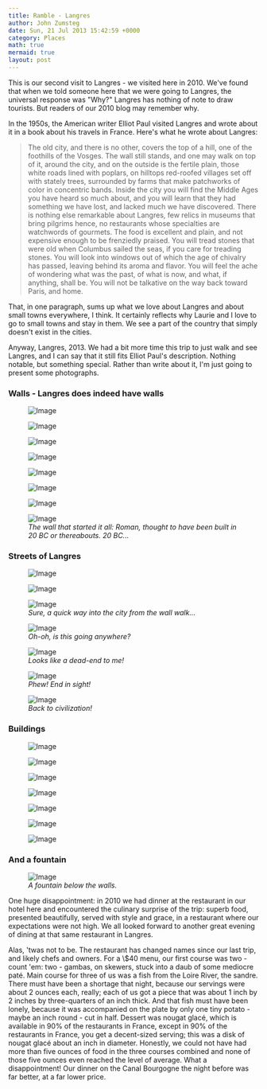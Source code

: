 ```yaml
---
title: Ramble - Langres
author: John Zumsteg
date: Sun, 21 Jul 2013 15:42:59 +0000
category: Places
math: true
mermaid: true
layout: post
---
```

This is our second visit to Langres - we visited here in 2010. We've found that when we told someone here that we were going to Langres, the universal response was "Why?" Langres has nothing of note to draw tourists. But readers of our 2010 blog may remember why. 

In the 1950s, the American writer Elliot Paul visited Langres and wrote about it in a book about his travels in France. Here's what he wrote about Langres:

<blockquote>The old city, and there is no other, covers the top of a hill, one of the foothills of the Vosges. The wall still stands, and one may walk on top of it, around the city, and on the outside is the fertile plain, those white roads lined with poplars, on hilltops red-roofed villages set off with stately trees, surrounded by farms that make patchworks of color in concentric bands. Inside the city you will find the Middle Ages you have heard so much about, and you will learn that they had something we have lost, and lacked much we have discovered. There is nothing else remarkable about Langres, few relics in museums that bring pilgrims hence, no restaurants whose specialties are watchwords of gourmets. The food is excellent and plain, and not expensive enough to be frenziedly praised. You will tread stones that were old when Columbus sailed the seas, if you care for treading stones. You will look into windows out of which the age of chivalry has passed, leaving behind its aroma and flavor. You will feel the ache of wondering what was the past, of what is now, and what, if anything, shall be. You will not be talkative on the way back toward Paris, and home.
</blockquote>

That, in one paragraph, sums up what we love about Langres and about small towns everywhere, I think. It certainly reflects why Laurie and I love to go to small towns and stay in them. We see a part of the country that simply doesn't exist in the cities. 

Anyway, Langres, 2013. We had a bit more time this trip to just walk and see Langres, and I can say that it still fits Elliot Paul's description. Nothing notable, but something special. Rather than write about it, I'm just going to present some photographs.

<h3>Walls - Langres does indeed have walls</h3>

<figure class = "portrait">
	<img src="{{ "/assets/images/2013/07/DSC03406.jpg" | prepend: site.baseurl | prepend: site.url }}" alt="Image" />
		<figcaption><em></em></figcaption>
</figure>

<figure class = "landscape">
	<img src="{{ "/assets/images/2013/07/dsc03409.jpg" | prepend: site.baseurl | prepend: site.url }}" alt="Image" />
		<figcaption><em></em></figcaption>
</figure>

<figure class = "landscape">
	<img src="{{ "/assets/images/2013/07/dsc03411.jpg" | prepend: site.baseurl | prepend: site.url }}" alt="Image" />
		<figcaption><em></em></figcaption>
</figure>

<figure class = "landscape">
	<img src="{{ "/assets/images/2013/07/dsc03417.jpg" | prepend: site.baseurl |prepend: site.url }}" alt="Image" />
		<figcaption><em></em></figcaption>
</figure>

<figure class = "landscape">
	<img src="{{ "/assets/images/2013/07/dsc03351.jpg" | prepend: site.baseurl | prepend: site.url }}" alt="Image" />
		<figcaption><em></em></figcaption>
</figure>

<figure class = "landscape">
	<img src="{{ "/assets/images/2013/07/dsc03363.jpg" | prepend: site.baseurl | prepend: site.url }}" alt="Image" />
		<figcaption><em></em></figcaption>
</figure>

<figure class = "portrait">
	<img src="{{ "/assets/images/2013/07/dsc03362.jpg" | prepend: site.baseurl | prepend: site.url }}" alt="Image" />
		<figcaption><em></em></figcaption>
</figure>

<figure class = "landscape">
	<img src="{{ "/assets/images/2013/07/dsc03402.jpg" | prepend: site.baseurl | prepend: site.url }}" alt="Image" />
		<figcaption><em>The wall that started it all: Roman, thought to have been built in 20 BC or thereabouts. 20 BC...</em></figcaption>
</figure>


<h3>Streets of Langres</h3>
<figure class = "portrait">
	<img src="{{ "/assets/images/2013/07/dsc03427.jpg" | prepend: site.baseurl | prepend: site.url }}" alt="Image" />
		<figcaption><em></em></figcaption>
</figure>

<figure class = "portrait">
	<img src="{{ "/assets/images/2013/07/dsc03354.jpg" | prepend: site.baseurl | prepend: site.url }}" alt="Image" />
		<figcaption><em></em></figcaption>
</figure>

<figure class = "portrait">
	<img src="{{ "/assets/images/2013/07/dsc03377.jpg" | prepend: site.baseurl | prepend: site.url }}" alt="Image" />
		<figcaption><em>Sure, a quick way into the city from the wall walk...</em></figcaption>
</figure>

<figure class = "portrait">
	<img src="{{ "/assets/images/2013/07/dsc03386.jpg" | prepend: site.baseurl | prepend: site.url }}" alt="Image" />
		<figcaption><em>Oh-oh, is this going anywhere?</em></figcaption>
</figure>

<figure class = "portrait">
	<img src="{{ "/assets/images/2013/07/dsc03382.jpg" | prepend: site.baseurl | prepend: site.url }}" alt="Image" />
		<figcaption><em>Looks like a dead-end to me!</em></figcaption>
</figure>

<figure class = "portrait">
	<img src="{{ "/assets/images/2013/07/dsc03380.jpg" | prepend: site.baseurl | prepend: site.url}}" alt="Image" />
		<figcaption><em>Phew! End in sight!</em></figcaption>
</figure>


<figure class ="landscape">
	<img src="{{ "/assets/images/2013/07/dsc03387.jpg" | prepend: site.baseurl | prepend: site.url }}" alt="Image" />
		<figcaption><em>Back to civilization!</em></figcaption>
</figure>


<h3>Buildings</h3>

<figure class = "portrait">
	<img src="{{ "/assets/images/2013/07/dsc03441.jpg" | prepend: site.baseurl | prepend: site.url }}" alt="Image" />
		<figcaption><em></em></figcaption>
</figure>

<figure class = "landscape">
	<img src="{{ "/assets/images/2013/07/DSC03439.jpg" | prepend: site.baseurl | prepend: site.url }}" alt="Image" />
		<figcaption><em></em></figcaption>
</figure>

<figure class = "portrait">
	<img src="{{ "/assets/images/2013/07/DSC03391.jpg" | prepend: site.baseurl | prepend: site.url }}" alt="Image" />
		<figcaption><em></em></figcaption>
</figure>

<figure class = "portrait">
	<img src="{{ "/assets/images/2013/07/DSC03347.jpg" | prepend: site.baseurl | prepend: site.url }}" alt="Image" />
		<figcaption><em></em></figcaption>
</figure>

<figure class = "landscape">
	<img src="{{ "/assets/images/2013/07/DSC03343.jpg" | prepend: site.baseurl | prepend: site.url }}" alt="Image" />
		<figcaption><em></em></figcaption>
</figure>

<figure class = "portrait">
	<img src="{{ "/assets/images/2013/07/DSC03338.jpg" | prepend: site.baseurl | prepend: site.url }}" alt="Image" />
		<figcaption><em></em></figcaption>
</figure>

<figure class = "landscape">
	<img src="{{ "/assets/images/2013/07/dsc03337.jpg" | prepend: site.baseurl | prepend: site.url }}" alt="Image" />
		<figcaption><em></em></figcaption>
</figure>


<h3>And a fountain</h3>
<figure class = "portrait">
	<img src="{{ "/assets/images/2013/07/dsc03413.jpg" | prepend: site.baseurl | prepend: site.url }}" alt="Image" />
		<figcaption><em>A fountain below the walls.</em></figcaption>
</figure>

One huge disappointment: in 2010 we had dinner at the restaurant in our hotel here and encountered the culinary surprise of the trip: superb food, presented beautifully, served with style and grace, in a restaurant where our expectations were not high. We all looked forward to another great evening of dining at that same restaurant in Langres.

Alas, 'twas not to be. The restaurant has changed names since our last trip, and likely chefs and owners. For a \\$40 menu, our first course was two - count 'em: two - gambas, on skewers, stuck into a daub of some mediocre paté. Main course for three of us was a fish from the Loire River, the sandre. There must have been a shortage that night, because our servings were about 2 ounces each, really; each of us got a piece that was about 1 inch by 2 inches by three-quarters of an inch thick. And that fish must have been lonely, because it was accompanied on the plate by only one tiny potato - maybe an inch round - cut in half. Dessert was nougat glacé, which is available in 90% of the restaurants in France, except in 90% of the restaurants in France, you get a decent-sized serving; this was a disk of nougat glacé about an inch in diameter. Honestly, we could not have had more than five ounces of food in the three courses combined and none of those five ounces even reached the level of average. What a disappointment! Our dinner on the Canal Bourgogne the night before was far better, at a far lower price.

